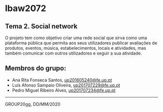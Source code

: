 # lbaw2072

## Tema 2. Social network

O projeto tem como objetivo criar uma rede social que sirva como uma plataforma pública que permita aos seus utilizadores publicar avaliações de produtos, eventos, música, estabelecimentos, locais e atividades, mas também comunicar com outros utilizadores e seguir a sua atividade.

## Membros do grupo:

* Ana Rita Fonseca Santos, up201605240@fe.up.pt
* Luís Afonso Sampaio Oliveira, up201707229@fe.up.pt
* Pedro Miguel Ribeiro Alves, up201707234@fe.up.pt

***
GROUP20gg, DD/MM/2020

